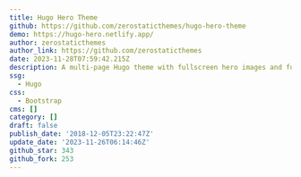 ```yaml
---
title: Hugo Hero Theme
github: https://github.com/zerostaticthemes/hugo-hero-theme
demo: https://hugo-hero.netlify.app/
author: zerostaticthemes
author_link: https://github.com/zerostaticthemes
date: 2023-11-28T07:59:42.215Z
description: A multi-page Hugo theme with fullscreen hero images and fullwidth sections.
ssg:
  - Hugo
css:
  - Bootstrap
cms: []
category: []
draft: false
publish_date: '2018-12-05T23:22:47Z'
update_date: '2023-11-26T06:14:46Z'
github_star: 343
github_fork: 253
---
```

